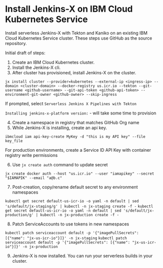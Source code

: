 # Install Jenkins-X on IBM Cloud Kubernetes Service

Install serverless Jenkins-X with Tekton and Kaniko on an existing IBM Cloud Kubernetes Service cluster. These steps use GitHub as the source repository.

Initial draft of steps:

1) Create an IBM Cloud Kubernetes cluster.
2) Install the Jenkins-X cli.
3) After cluster has provisioned, install Jenkins-X on the cluster.

`jx install cluster --provider=kubernetes --external-ip <ingress-ip> --domain <cluster-domain> --docker-registry us.icr.io --tekton --git-username <github-username> --git-api-token <github-api-token> --environment-git-owner <github-owner> --skip-ingress`

If prompted, select `Serverless Jenkins X Pipelines with Tekton`

`Installing jenkins-x-platform version:` - will take some time to provision

4) Create a namespace in registry that matches GitHub Org name
5) While Jenkins-X is installing, create an api key.

`ibmcloud iam api-key-create MyKey -d "this is my API key" --file key_file`

For production environments, create a Service ID API Key with container registry write permissions

6) Use `jx create auth` command to update secret

`jx create docker auth --host "us.icr.io" --user "iamapikey" --secret "$IAMAPIK" --email "a@b.c"`

7) Post-creation, copy/rename default secret to any environment namespaces

`kubectl get secret default-us-icr-io -o yaml -n default | sed 's/default/jx-staging/g' | kubectl -n jx-staging create -f -`
`kubectl get secret default-us-icr-io -o yaml -n default | sed 's/default/jx-production/g' | kubectl -n jx-production create -f -`

8) Patch ServiceAccounts to use tokens in new namespaces

`kubectl patch serviceaccount default -p '{"imagePullSecrets": [{"name": "jx-us-icr-io"}]}' -n jx-staging`
`kubectl patch serviceaccount default -p '{"imagePullSecrets": [{"name": "jx-us-icr-io"}]}' -n jx-production`

9) Jenkins-X is now installed. You can run your serverless builds in your cluster.

